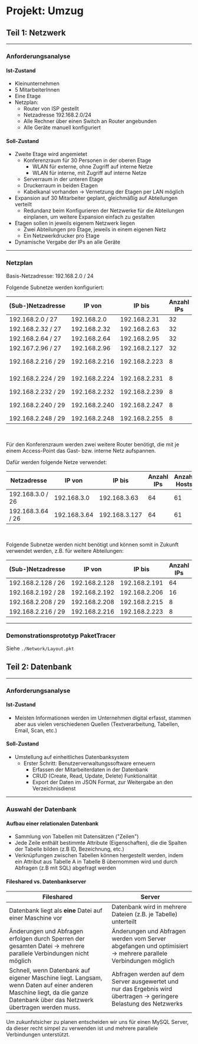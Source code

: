 # Projekt: Umzug

## Teil 1: Netzwerk

---
### Anforderungsanalyse

#### Ist-Zustand

- Kleinunternehmen
- 5 MitarbeiterInnen
- Eine Etage
- Netzplan:
  - Router von ISP gestellt
  - Netzadresse 192.168.2.0/24
  - Alle Rechner über einen Switch an Router angebunden
  - Alle Geräte manuell konfiguriert

#### Soll-Zustand

- Zweite Etage wird angemietet
  - Konferenzraum für 30 Personen in der oberen Etage
    - WLAN für externe, ohne Zugriff auf interne Netze
    - WLAN für interne, mit Zugriff auf interne Netze
  - Serverraum in der unteren Etage
  - Druckerraum in beiden Etagen
  - Kabelkanal vorhanden → Vernetzung der Etagen per LAN möglich
- Expansion auf 30 Mitarbeiter geplant, gleichmäßig auf Abteilungen verteilt
  - Redundanz beim Konfigurieren der Netzwerke für die Abteilungen einplanen, um weitere Expansion einfach zu gestalten
- Etagen sollen in jeweils eigenem Netzwerk liegen
  - Zwei Abteilungen pro Etage, jeweils in einem eigenen Netz
  - Ein Netzwerkdrucker pro Etage
- Dynamische Vergabe der IPs an alle Geräte

---
### Netzplan

Basis-Netzadresse: 192.168.2.0 / 24

Folgende Subnetze werden konfiguriert:

| (Sub-)Netzadresse  | IP von        | IP bis        | Anzahl IPs | Anzahl Hosts | Verwendung            |
|--------------------|---------------|---------------|------------|--------------|-----------------------|
| 192.168.2.0 / 27   | 192.168.2.0   | 192.168.2.31  | 32         | 29           | Abteilung 1           |
| 192.168.2.32 / 27  | 192.168.2.32  | 192.168.2.63  | 32         | 29           | Abteilung 2           |
| 192.168.2.64 / 27  | 192.168.2.64  | 192.168.2.95  | 32         | 29           | Abteilung 3           |
| 192.167.2.96 / 27  | 192.168.2.96  | 192.168.2.127 | 32         | 29           | Abteilung 4           |
| 192.168.2.216 / 29 | 192.168.2.216 | 192.168.2.223 | 8          | 5            | Verbindung der Router |
| 192.168.2.224 / 29 | 192.168.2.224 | 192.168.2.231 | 8          | 5            | Druckerraum UG        |
| 192.168.2.232 / 29 | 192.168.2.232 | 192.168.2.239 | 8          | 5            | Serverraum            |
| 192.168.2.240 / 29 | 192.168.2.240 | 192.168.2.247 | 8          | 5            | Druckerraum OG        |
| 192.168.2.248 / 29 | 192.168.2.248 | 192.168.2.255 | 8          | 5            | Konferenzraum         |

<br>

Für den Konferenzraum werden zwei weitere Router benötigt, die mit je einem Access-Point das Gast- bzw. interne Netz aufspannen.

Dafür werden folgende Netze verwendet:

| Netzadresse       | IP von       | IP bis        | Anzahl IPs | Anzahl Hosts | Verwendung      |
|-------------------|--------------|---------------|------------|--------------|-----------------|
| 192.168.3.0 / 26  | 192.168.3.0  | 192.168.3.63  | 64         | 61           | Gastzugang      |
| 192.168.3.64 / 26 | 192.168.3.64 | 192.168.3.127 | 64         | 61           | interner Zugang |

<br>

Folgende Subnetze werden nicht benötigt und können somit in Zukunft verwendet werden, z.B. für weitere Abteilungen:

| (Sub-)Netzadresse  | IP von        | IP bis        | Anzahl IPs | Anzahl Hosts |
|--------------------|---------------|---------------|------------|--------------|
| 192.168.2.128 / 26 | 192.168.2.128 | 192.168.2.191 | 64         | 61           |
| 192.168.2.192 / 28 | 192.168.2.192 | 192.168.2.206 | 16         | 13           |
| 192.168.2.208 / 29 | 192.168.2.208 | 192.168.2.215 | 8          | 5            |
| 192.168.2.216 / 29 | 192.168.2.216 | 192.168.2.223 | 8          | 5            |

---

### Demonstrationsprototyp PaketTracer

Siehe `./Network/Layout.pkt`


## Teil 2: Datenbank

---

### Anforderungsanalyse

#### Ist-Zustand

- Meisten Informationen werden im Unternehmen digital erfasst, stammen aber aus vielen verschiedenen Quellen (Textverarbeitung, Tabellen, Email, Scan, etc.)

#### Soll-Zustand

- Umstellung auf einheitliches Datenbanksystem
  - Erster Schritt: Benutzerverwaltungssoftware erneuern
    - Erfassen der Mitarbeiterdaten in der Datenbank
    - CRUD (Create, Read, Update, Delete) Funktionalität
    - Export der Daten im JSON Format, zur Weitergabe an den Verzeichnisdienst

---

### Auswahl der Datenbank

#### Aufbau einer relationalen Datenbank

- Sammlung von Tabellen mit Datensätzen ("Zeilen")
- Jede Zeile enthält bestimmte Attribute (Eigenschaften), die die Spalten der Tabelle bilden (z.B ID, Bezeichnung, etc.)
- Verknüpfungen zwischen Tabellen können hergestellt werden, indem ein Attribut aus Tabelle A in Tabelle B übernommen wird und durch Abfragen (z.B mit SQL) abgefragt werden

#### Fileshared vs. Datenbankserver
| Fileshared                                                                                                                                                                 | Server                                                                                                              |
|----------------------------------------------------------------------------------------------------------------------------------------------------------------------------|---------------------------------------------------------------------------------------------------------------------|
| Datenbank liegt als **eine** Datei auf einer Maschine vor                                                                                                                  | Datenbank wird in mehrere Dateien (z.B. je Tabelle) unterteilt                                                      |
| Änderungen und Abfragen erfolgen durch Sperren der gesamten Datei -> mehrere parallele Verbindungen nicht möglich                                                          | Änderungen und Abfragen werden vom Server abgefangen und optimisiert -> mehrere parallele Verbindungen möglich      |
| Schnell, wenn Datenbank auf eigener Maschine liegt. Langsam, wenn Daten auf einer anderen Maschine liegt, da die ganze Datenbank über das Netzwerk übertragen werden muss. | Abfragen werden auf dem Server ausgewertet und nur das Ergebnis wird übertragen -> geringere Belastung des Netzwerks |

Um zukunfstsicher zu planen entscheiden wir uns für einen MySQL Server, da dieser recht simpel zu verwenden ist und mehrere parallele Verbindungen unterstützt.